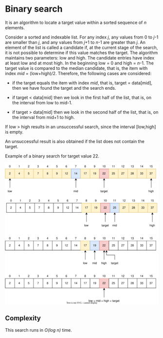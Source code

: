 # Binary search

It is an algorithm to locate a target value within a sorted sequence of *n* elements.

Consider a sorted and indexable list.
For any index *j*, any values from 0 to *j*-1 are smaller than *j*, and any values from *j*+1 to *n*-1 are greater than *j*.
An element of the list is called a candidate if, at the current stage of the search, it is not possible to determine if this value matches the target.
The algorithm maintains two parameters: low and high.
The candidate entries have index at least low and at most high.
In the beginning low = 0 and high = *n*-1.
The target value is compared to the median candidate, that is, the item with index *mid* = (low+high)/2.
Therefore, the following cases are considered:

- if the target equals the item with index *mid*, that is, target = data[mid], then we have found the target and the search ends.

- if target < data[mid] then we look in the first half of the list, that is, on the interval from low to mid-1.

- if target > data[mid] then we look in the second half of the list, that is, on the interval from mid+1 to high.

If low > high results in an unsuccessful search, since the interval [low,high] is empty.

An unsuccessful result is also obtained if the list does not contain the target.

Example of a binary search for target value 22.

![Class diagram](images/binary_search.svg)

## Complexity

This search runs in *O(log n)* time.